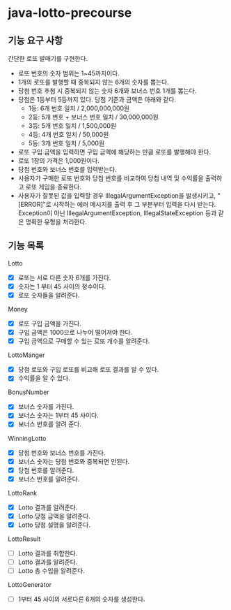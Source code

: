 # java-lotto-precourse

## 기능 요구 사항
간단한 로또 발매기를 구현한다.
- 로또 번호의 숫자 범위는 1~45까지이다.
- 1개의 로또를 발행할 때 중복되지 않는 6개의 숫자를 뽑는다.
- 당첨 번호 추첨 시 중복되지 않는 숫자 6개와 보너스 번호 1개를 뽑는다.
- 당첨은 1등부터 5등까지 있다. 당첨 기준과 금액은 아래와 같다.
  - 1등: 6개 번호 일치 / 2,000,000,000원
  - 2등: 5개 번호 + 보너스 번호 일치 / 30,000,000원
  - 3등: 5개 번호 일치 / 1,500,000원
  - 4등: 4개 번호 일치 / 50,000원
  - 5등: 3개 번호 일치 / 5,000원
- 로또 구입 금액을 입력하면 구입 금액에 해당하는 만큼 로또를 발행해야 한다.
- 로또 1장의 가격은 1,000원이다.
- 당첨 번호와 보너스 번호를 입력받는다.
- 사용자가 구매한 로또 번호와 당첨 번호를 비교하여 당첨 내역 및 수익률을 출력하고 로또 게임을 종료한다.
- 사용자가 잘못된 값을 입력할 경우 IllegalArgumentException을 발생시키고, "[ERROR]"로 시작하는 에러 메시지를 출력 후 그 부분부터 입력을 다시 받는다. Exception이 아닌 IllegalArgumentException, IllegalStateException 등과 같은 명확한 유형을 처리한다.

## 기능 목록
Lotto
- [x] 로또는 서로 다른 숫자 6개를 가진다.
- [x] 숫자는 1 부터 45 사이의 정수이다.
- [x] 로또 숫자들을 알려준다.

Money
- [x] 로또 구입 금액을 가진다.
- [x] 구입 금액은 1000으로 나누어 떨어져야 한다.
- [x] 구입 금액으로 구매할 수 있는 로또 개수를 알려준다.

LottoManger
- [x] 당첨 로또와 구입 로또를 비교해 로또 결과를 알 수 있다.
- [x] 수익률을 알 수 있다.

BonusNumber
- [x] 보너스 숫자를 가진다.
- [x] 보너스 숫자는 1부터 45 사이다.
- [x] 보너스 번호를 알려 준다.

WinningLotto
- [x] 당첨 번호와 보너스 번호를 가진다.
- [x] 보너스 숫자는 당첨 번호와 중복되면 안된다.
- [x] 당첨 번호를 알려준다.
- [x] 보너스 번호를 알려준다.

LottoRank
- [x] Lotto 결과를 알려준다.
- [x] Lotto 당첨 금액을 알려준다.
- [x] Lotto 당첨 설명을 알려준다.

LottoResult
- [ ] Lotto 결과를 취합한다.
- [ ] Lotto 결과를 알려준다.
- [ ] Lotto 총 수입을 알려준다.

LottoGenerator
- [ ] 1부터 45 사이의 서로다른 6개의 숫자를 생성한다.
